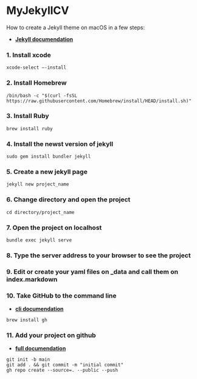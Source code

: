 # MyJekyllCV

How to create a Jekyll theme on macOS in a few steps:
- **[Jekyll documendation](https://jekyllrb.com/docs/installation/macos/)** </br>

### 1. Install xcode
```
xcode-select —-install
```

### 2. Install Homebrew
```
/bin/bash -c "$(curl -fsSL https://raw.githubusercontent.com/Homebrew/install/HEAD/install.sh)"
```

### 3. Install Ruby
```
brew install ruby
```

### 4. Install the newst version of jekyll
```
sudo gem install bundler jekyll
```

### 5. Create a new jekyll page
```
jekyll new project_name 
```

### 6. Change  directory and open the project
```
cd directory/project_name  
```

### 7. Open the project on localhost
```
bundle exec jekyll serve 
```

### 8. Type the server address to your browser to see the project 

### 9. Edit or create your yaml files on _data and call them on index.markdown

### 10. Take GitHub to the command line
- **[cli documendation](https://cli.github.com/)** </br>
```
brew install gh
```

### 11. Add your project on github
- **[full documendation](https://docs.github.com/en/get-started/importing-your-projects-to-github/importing-source-code-to-github/adding-an-existing-project-to-github-using-the-command-line)** </br>
```
git init -b main
git add . && git commit -m "initial commit"
gh repo create --source=. --public --push
```




